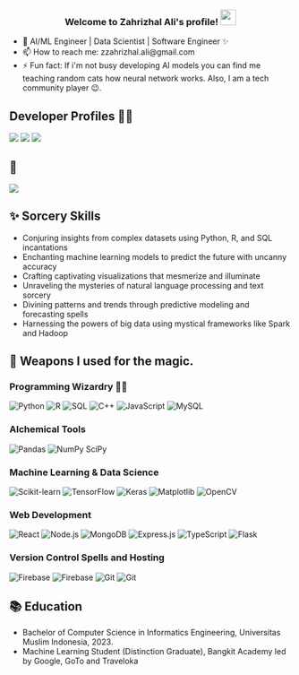 <h3 align="center">
  Welcome to Zahrizhal Ali's profile!
  <img src="https://media.giphy.com/media/hvRJCLFzcasrR4ia7z/giphy.gif" width="28">
</h3>

<p align="center">
  <ul>
    <li>🏢 AI/ML Engineer | Data Scientist | Software Engineer ✨</li>
    <li>📫 How to reach me: zzahrizhal.ali@gmail.com</li>
    <li>⚡ Fun fact: If i'm not busy developing AI models you can find me teaching random cats how neural network works. Also, I am a tech community player 😉.</li>
   </ul>
 </p>

## Developer Profiles 🧙‍♂️
[<img src="https://img.shields.io/badge/linkedin-%230077B5.svg?&style=for-the-badge&logo=linkedin&logoColor=white" />](https://www.linkedin.com/in/zahrizhal-ali/)
[<img src="https://img.shields.io/badge/github-%2312100E.svg?&style=for-the-badge&logo=github&logoColor=white&color=black" />](https://github.com/ZahrizhalAli)
[<img src="https://img.shields.io/badge/Medium-12100E?style=for-the-badge&logo=medium&logoColor=white" />](https://medium.com/@zahrizhalali)

## 👀
![](https://komarev.com/ghpvc/?username=ZahrizhalAli)

## ✨ Sorcery Skills

- Conjuring insights from complex datasets using Python, R, and SQL incantations
- Enchanting machine learning models to predict the future with uncanny accuracy
- Crafting captivating visualizations that mesmerize and illuminate
- Unraveling the mysteries of natural language processing and text sorcery
- Divining patterns and trends through predictive modeling and forecasting spells
- Harnessing the powers of big data using mystical frameworks like Spark and Hadoop

## 🌟 Weapons I used for the magic.

### Programming Wizardry 🧙‍♂️
<img alt="Python" src="https://img.shields.io/badge/Python-14354C.svg?logo=python&logoColor=white"> <img alt="R" src="https://img.shields.io/badge/R-276DC3.svg?logo=r&logoColor=white"> <img alt="SQL" src="https://custom-icon-badges.herokuapp.com/badge/SQL-025E8C.svg?logo=database&logoColor=white"> <img alt="C++" src="https://custom-icon-badges.herokuapp.com/badge/C++-9C033A.svg?logo=cpp2&logoColor=white"> <img alt="JavaScript" src="https://img.shields.io/badge/JavaScript-F7DF1E.svg?logo=javascript&logoColor=black"> <img alt="MySQL" src="https://img.shields.io/badge/mysql-%2300f.svg?logo=mysql&logoColor=white">

### Alchemical Tools
<img alt="Pandas" src="https://img.shields.io/badge/Pandas-150458.svg?logo=pandas&logoColor=white"> <img alt="NumPy" src="https://img.shields.io/badge/Numpy-013243.svg?logo=numpy&logoColor=white"> SciPy

### Machine Learning & Data Science
<img alt="Scikit-learn" src="https://img.shields.io/badge/scikit--learn-%23F7931E.svg?logo=scikit-learn&logoColor=white"> <img alt="TensorFlow" src="https://img.shields.io/badge/TensorFlow-FF6F00.svg?logo=TensorFlow&logoColor=white"> <img alt="Keras" src="https://img.shields.io/badge/Keras-D00000.svg?logo=Keras&logoColor=white"> <img alt="Matplotlib" src="https://img.shields.io/badge/Matplotlib-%23ffffff.svg?logo=Matplotlib&logoColor=white"> <img alt="OpenCV" src="https://img.shields.io/badge/opencv-%23white.svg?logo=opencv&logoColor=white">




### Web Development
<img alt="React" src="https://img.shields.io/badge/React-20232a.svg?logo=react&logoColor=%2361DAFB"> <img alt="Node.js" src="https://img.shields.io/badge/Node.js-43853D.svg?logo=node.js&logoColor=white"> <img alt="MongoDB" src ="https://img.shields.io/badge/MongoDB-4ea94b.svg?logo=mongodb&logoColor=white"> <img alt="Express.js" src="https://img.shields.io/badge/Express.js-404d59.svg?logo=express&logoColor=white"> <img alt="TypeScript" src="https://img.shields.io/badge/TypeScript-007ACC.svg?logo=typescript&logoColor=white"> <img alt="Flask" src="https://img.shields.io/badge/flask-%23000.svg?logo=flask&logoColor=white">



### Version Control Spells and Hosting
<img alt="Firebase" src="https://img.shields.io/badge/firebase-%23039BE5.svg?&logo=firebase"> <img alt="Firebase" src="https://img.shields.io/badge/AWS-%23FF9900.svg?&logo=amazon-aws&logoColor=white"> <img alt="Git" src="https://img.shields.io/badge/git-%23F05033.svg?logo=git&logoColor=white"> <img alt="Git" src="https://img.shields.io/badge/GoogleCloud-%234285F4.svg?logo=google-cloud&logoColor=white"> 

## 📚 Education

- Bachelor of Computer Science in Informatics Engineering, Universitas Muslim Indonesia, 2023.
- Machine Learning Student (Distinction Graduate), Bangkit Academy led by Google, GoTo and Traveloka


